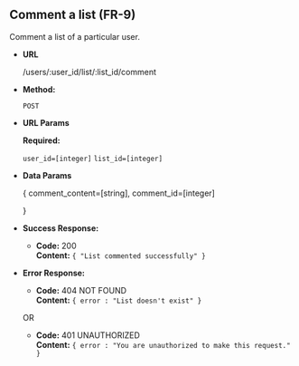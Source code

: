 **Comment a list (FR-9)**
----
  Comment a list of a particular user.

* **URL**

  /users/:user_id/list/:list_id/comment

* **Method:**

  `POST`
  
*  **URL Params**

   **Required:**
 
   `user_id=[integer]`
   `list_id=[integer]`

* **Data Params**

  {
  comment_content=[string],
  comment_id=[integer]
 
  
  }

* **Success Response:**

  * **Code:** 200 <br />
    **Content:** `{ "List commented successfully" }`
 
* **Error Response:**

  * **Code:** 404 NOT FOUND <br />
    **Content:** `{ error : "List doesn't exist" }`

  OR

  * **Code:** 401 UNAUTHORIZED <br />
    **Content:** `{ error : "You are unauthorized to make this request." }`
